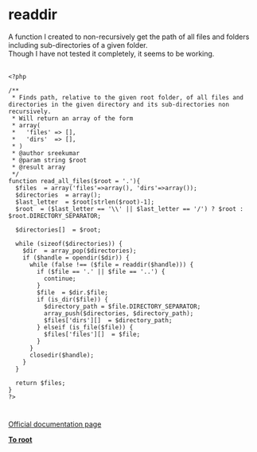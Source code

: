 # readdir



A function I created to non-recursively get the path of all files and folders including sub-directories of a given folder.<br>Though I have not tested it completely, it seems to be working.<br><br>

```
<?php

/**
 * Finds path, relative to the given root folder, of all files and directories in the given directory and its sub-directories non recursively.
 * Will return an array of the form 
 * array(
 *   'files' => [],
 *   'dirs'  => [],
 * )
 * @author sreekumar
 * @param string $root
 * @result array
 */
function read_all_files($root = '.'){
  $files  = array('files'=>array(), 'dirs'=>array());
  $directories  = array();
  $last_letter  = $root[strlen($root)-1];
  $root  = ($last_letter == '\\' || $last_letter == '/') ? $root : $root.DIRECTORY_SEPARATOR;
  
  $directories[]  = $root;
  
  while (sizeof($directories)) {
    $dir  = array_pop($directories);
    if ($handle = opendir($dir)) {
      while (false !== ($file = readdir($handle))) {
        if ($file == '.' || $file == '..') {
          continue;
        }
        $file  = $dir.$file;
        if (is_dir($file)) {
          $directory_path = $file.DIRECTORY_SEPARATOR;
          array_push($directories, $directory_path);
          $files['dirs'][]  = $directory_path;
        } elseif (is_file($file)) {
          $files['files'][]  = $file;
        }
      }
      closedir($handle);
    }
  }
  
  return $files;
}
?>
```
  

#

[Official documentation page](https://www.php.net/manual/en/function.readdir.php)

**[To root](/README.md)**
